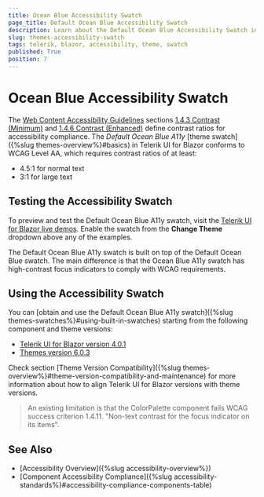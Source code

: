 ```yaml
---
title: Ocean Blue Accessibility Swatch
page_title: Default Ocean Blue Accessibility Swatch
description: Learn about the Default Ocean Blue Accessibility Swatch in the Telerik UI for Blazor suite. This is a theme color variation with enhanced accessibility that complies with accessibility standards.
slug: themes-accessibility-swatch
tags: telerik, blazor, accessibility, theme, swatch
published: True
position: 7
---
```


# Ocean Blue Accessibility Swatch

The [Web Content Accessibility Guidelines](https://www.w3.org/TR/WCAG21/) sections [1.4.3 Contrast (Minimum)](https://www.w3.org/TR/WCAG21/#contrast-minimum) and [1.4.6 Contrast (Enhanced)](https://www.w3.org/TR/WCAG21/#contrast-enhanced) define contrast ratios for accessibility compliance. The *Default Ocean Blue A11y* [theme swatch]({%slug themes-overview%}#basics) in Telerik UI for Blazor conforms to WCAG Level AA, which requires contrast ratios of at least:

* 4.5:1 for normal text
* 3:1 for large text


## Testing the Accessibility Swatch

To preview and test the Default Ocean Blue A11y swatch, visit the [Telerik UI for Blazor live demos](https://demos.telerik.com/blazor-ui/grid/overview). Enable the swatch from the **Change Theme** dropdown above any of the examples.

The Default Ocean Blue A11y swatch is built on top of the Default Ocean Blue swatch. The main difference is that the Ocean Blue A11y swatch has high-contrast focus indicators to comply with WCAG requirements.


## Using the Accessibility Swatch

You can [obtain and use the Default Ocean Blue A11y swatch]({%slug themes-swatches%}#using-built-in-swatches) starting from the following component and theme versions:

* [Telerik UI for Blazor version 4.0.1](https://www.telerik.com/support/whats-new/blazor-ui/release-history/ui-for-blazor-4-0-1)
* [Themes version 6.0.3](https://github.com/telerik/kendo-themes/releases/tag/v6.0.3)

Check section [Theme Version Compatibility]({%slug themes-overview%}#theme-version-compatibility-and-maintenance) for more information about how to align Telerik UI for Blazor versions with theme versions.

> An existing limitation is that the ColorPalette component fails WCAG success criterion 1.4.11. "Non-text contrast for the focus indicator on its items".


## See Also

* [Accessibility Overview]({%slug accessibility-overview%})
* [Component Accessibility Compliance]({%slug accessibility-standards%}#accessibility-compliance-components-table)
